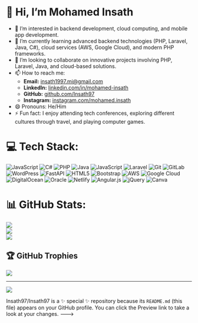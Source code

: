 # 👋 Hi, I’m Mohamed Insath
- 👀 I’m interested in backend development, cloud computing, and mobile app development.
- 🌱 I’m currently learning advanced backend technologies (PHP, Laravel, Java, C#), cloud services (AWS, Google Cloud), and modern PHP frameworks.
- 💞️ I’m looking to collaborate on innovative projects involving PHP, Laravel, Java, and cloud-based solutions.
- 📫 How to reach me:
  - **Email:** [insath1997.mi@gmail.com](mailto:insath1997.mi@gmail.com)
  - **LinkedIn:** [linkedin.com/in/mohamed-insath](https://www.linkedin.com/in/mohamed-insath90a40724a)
  - **GitHub:** [github.com/Insath97](https://github.com/Insath97)
  - **Instagram:** [instagram.com/mohamed.insath](https://www.instagram.com/mohamed.insath?igsh=MWdtOHZlemQ2MDJ6ZA==)
- 😄 Pronouns: He/Him
- ⚡ Fun fact: I enjoy attending tech conferences, exploring different cultures through travel, and playing computer games.

# 💻 Tech Stack:
![JavaScript](https://img.shields.io/badge/javascript-%23323330.svg?style=for-the-badge&logo=javascript&logoColor=%23F7DF1E) ![C#](https://img.shields.io/badge/c%23-%23239120.svg?style=for-the-badge&logo=csharp&logoColor=white) ![PHP](https://img.shields.io/badge/php-%23777BB4.svg?style=for-the-badge&logo=php&logoColor=white) ![Java](https://img.shields.io/badge/java-%23ED8B00.svg?style=for-the-badge&logo=openjdk&logoColor=white) ![JavaScript](https://img.shields.io/badge/javascript-%23323330.svg?style=for-the-badge&logo=javascript&logoColor=%23F7DF1E) ![Laravel](https://img.shields.io/badge/laravel-%23FF2D20.svg?style=for-the-badge&logo=laravel&logoColor=white) ![Git](https://img.shields.io/badge/git-%23F05033.svg?style=for-the-badge&logo=git&logoColor=white) ![GitLab](https://img.shields.io/badge/gitlab-%23181717.svg?style=for-the-badge&logo=gitlab&logoColor=white) ![WordPress](https://img.shields.io/badge/WordPress-%23117AC9.svg?style=for-the-badge&logo=WordPress&logoColor=white) ![FastAPI](https://img.shields.io/badge/FastAPI-005571?style=for-the-badge&logo=fastapi) ![HTML5](https://img.shields.io/badge/html5-%23E34F26.svg?style=for-the-badge&logo=html5&logoColor=white) ![Bootstrap](https://img.shields.io/badge/bootstrap-%238511FA.svg?style=for-the-badge&logo=bootstrap&logoColor=white) ![AWS](https://img.shields.io/badge/AWS-%23FF9900.svg?style=for-the-badge&logo=amazon-aws&logoColor=white) ![Google Cloud](https://img.shields.io/badge/GoogleCloud-%234285F4.svg?style=for-the-badge&logo=google-cloud&logoColor=white) ![DigitalOcean](https://img.shields.io/badge/DigitalOcean-%230167ff.svg?style=for-the-badge&logo=digitalOcean&logoColor=white) ![Oracle](https://img.shields.io/badge/Oracle-F80000?style=for-the-badge&logo=oracle&logoColor=white) ![Netlify](https://img.shields.io/badge/netlify-%23000000.svg?style=for-the-badge&logo=netlify&logoColor=#00C7B7) ![Angular.js](https://img.shields.io/badge/angular.js-%23E23237.svg?style=for-the-badge&logo=angularjs&logoColor=white) ![jQuery](https://img.shields.io/badge/jquery-%230769AD.svg?style=for-the-badge&logo=jquery&logoColor=white) ![Canva](https://img.shields.io/badge/Canva-%2300C4CC.svg?style=for-the-badge&logo=Canva&logoColor=white)
# 📊 GitHub Stats:
![](https://github-readme-stats.vercel.app/api?username=insath97&theme=default&hide_border=false&include_all_commits=false&count_private=false)<br/>
![](https://github-readme-streak-stats.herokuapp.com/?user=insath97&theme=default&hide_border=false)<br/>
![](https://github-readme-stats.vercel.app/api/top-langs/?username=insath97&theme=default&hide_border=false&include_all_commits=false&count_private=false&layout=compact)

## 🏆 GitHub Trophies
![](https://github-profile-trophy.vercel.app/?username=insath97&theme=radical&no-frame=false&no-bg=true&margin-w=4)

---
[![](https://visitcount.itsvg.in/api?id=insath97&icon=0&color=0)](https://visitcount.itsvg.in)

<!-- Proudly created with GPRM ( https://gprm.itsvg.in ) -->
Insath97/Insath97 is a ✨ special ✨ repository because its `README.md` (this file) appears on your GitHub profile.
You can click the Preview link to take a look at your changes.
--->
